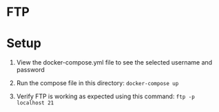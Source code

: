 # FTP
# Setup

1. View the docker-compose.yml file to see the selected username and password

2. Run the compose file in this directory: `docker-compose up`

3. Verify FTP is working as expected using this command: `ftp -p localhost 21`
